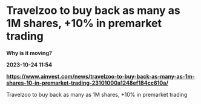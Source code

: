 # Travelzoo to buy back as many as 1M shares, +10% in premarket trading
**Why is it moving?**

**2023-10-24 11:54**

**https://www.ainvest.com/news/travelzoo-to-buy-back-as-many-as-1m-shares-10-in-premarket-trading-23101000a1248ef184cc610a/**

Travelzoo to buy back as many as 1M shares, +10% in premarket trading